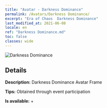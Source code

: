 ```yaml
---
title: "Avatar - Darkness Dominance"
permalink: /Avatars/Darkness Dominance/
excerpt: "Era of Chaos  Darkness Dominance"
last_modified_at: 2021-06-08
locale: en
ref: "Darkness Dominance.md"
toc: false
classes: wide
---
```

 ![Darkness Dominance](/images/a/avatarFrame_34.png)

## Details

 **Description:** Darkness Dominance Avatar Frame 

 **Tips:** Obtained through event participation 

 **Is available:**  + 

